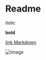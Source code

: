 # Readme

*italic*

**bold**

[link Markdown](https://docs.github.com/en/get-started/writing-on-github/getting-started-with-writing-and-formatting-on-github/basic-writing-and-formatting-syntax)

![Image](https://docs.github.com/en)